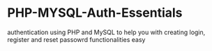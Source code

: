 # PHP-MYSQL-Auth-Essentials
 authentication using PHP and MySQL to help you with creating login, register and reset passowrd functionalities easy
